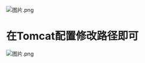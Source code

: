 
![图片.png](https://i.loli.net/2020/01/08/NeImMdrlRvV4txb.png)

# 在Tomcat配置修改路径即可

![图片.png](https://i.loli.net/2020/01/08/8oQUCtpKqb6FImW.png)
